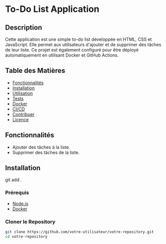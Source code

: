 # To-Do List Application

## Description
Cette application est une simple to-do list développée en HTML, CSS et JavaScript. Elle permet aux utilisateurs d'ajouter et de supprimer des tâches de leur liste. Ce projet est également configuré pour être déployé automatiquement en utilisant Docker et GitHub Actions.

## Table des Matières
- [Fonctionnalités](#fonctionnalités)
- [Installation](#installation)
- [Utilisation](#utilisation)
- [Tests](#tests)
- [Docker](#docker)
- [CI/CD](#cicd)
- [Contribuer](#contribuer)
- [Licence](#licence)

## Fonctionnalités
- Ajouter des tâches à la liste.
- Supprimer des tâches de la liste.

## Installation
git add .


### Prérequis
- [Node.js](https://nodejs.org/)
- [Docker](https://www.docker.com/)

### Cloner le Repository
```bash
git clone https://github.com/votre-utilisateur/votre-repository.git
cd votre-repository
